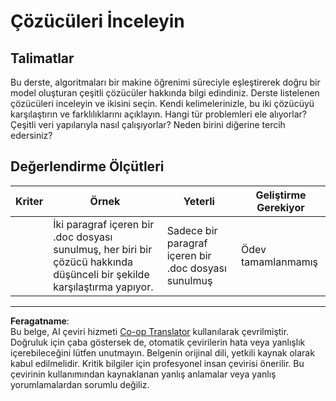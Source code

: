 <!--
CO_OP_TRANSLATOR_METADATA:
{
  "original_hash": "de6025f96841498b0577e9d1aee18d1f",
  "translation_date": "2025-09-06T07:59:33+00:00",
  "source_file": "4-Classification/2-Classifiers-1/assignment.md",
  "language_code": "tr"
}
-->
# Çözücüleri İnceleyin
## Talimatlar

Bu derste, algoritmaları bir makine öğrenimi süreciyle eşleştirerek doğru bir model oluşturan çeşitli çözücüler hakkında bilgi edindiniz. Derste listelenen çözücüleri inceleyin ve ikisini seçin. Kendi kelimelerinizle, bu iki çözücüyü karşılaştırın ve farklılıklarını açıklayın. Hangi tür problemleri ele alıyorlar? Çeşitli veri yapılarıyla nasıl çalışıyorlar? Neden birini diğerine tercih edersiniz? 
## Değerlendirme Ölçütleri

| Kriter   | Örnek                                                                                          | Yeterli                                         | Geliştirme Gerekiyor         |
| -------- | ---------------------------------------------------------------------------------------------- | ------------------------------------------------ | ---------------------------- |
|          | İki paragraf içeren bir .doc dosyası sunulmuş, her biri bir çözücü hakkında düşünceli bir şekilde karşılaştırma yapıyor. | Sadece bir paragraf içeren bir .doc dosyası sunulmuş | Ödev tamamlanmamış           |

---

**Feragatname**:  
Bu belge, AI çeviri hizmeti [Co-op Translator](https://github.com/Azure/co-op-translator) kullanılarak çevrilmiştir. Doğruluk için çaba göstersek de, otomatik çevirilerin hata veya yanlışlık içerebileceğini lütfen unutmayın. Belgenin orijinal dili, yetkili kaynak olarak kabul edilmelidir. Kritik bilgiler için profesyonel insan çevirisi önerilir. Bu çevirinin kullanımından kaynaklanan yanlış anlamalar veya yanlış yorumlamalardan sorumlu değiliz.